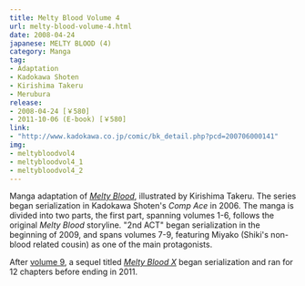 ```yaml
---
title: Melty Blood Volume 4
url: melty-blood-volume-4.html
date: 2008-04-24
japanese: MELTY BLOOD (4)
category: Manga
tag:
- Adaptation
- Kadokawa Shoten
- Kirishima Takeru
- Merubura
release:
- 2008-04-24 [￥580]
- 2011-10-06 (E-book) [￥580]
link:
- "http://www.kadokawa.co.jp/comic/bk_detail.php?pcd=200706000141"
img:
- meltybloodvol4
- meltybloodvol4_1
- meltybloodvol4_2
---
```


Manga adaptation of [*Melty Blood*](melty-blood.html), illustrated by Kirishima Takeru. The series began serialization in Kadokawa Shoten's *Comp Ace* in 2006. The manga is divided into two parts, the first part, spanning volumes 1-6, follows the original *Melty Blood* storyline. "2nd ACT" began serialization in the beginning of 2009, and spans volumes 7-9, featuring Miyako (Shiki's non-blood related cousin) as one of the main protagonists.

After [volume 9](melty-blood-volume-9.html), a sequel titled [*Melty Blood X*](melty-blood-x-volume-1.html) began serialization and ran for 12 chapters before ending in 2011.
